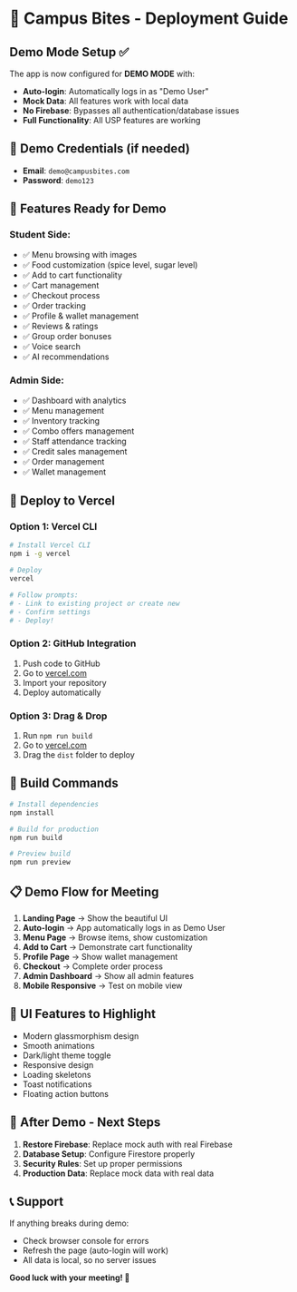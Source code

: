 # 🚀 Campus Bites - Deployment Guide

## Demo Mode Setup ✅

The app is now configured for **DEMO MODE** with:
- **Auto-login**: Automatically logs in as "Demo User" 
- **Mock Data**: All features work with local data
- **No Firebase**: Bypasses all authentication/database issues
- **Full Functionality**: All USP features are working

## 🎯 Demo Credentials (if needed)
- **Email**: `demo@campusbites.com`
- **Password**: `demo123`

## 📱 Features Ready for Demo

### **Student Side:**
- ✅ Menu browsing with images
- ✅ Food customization (spice level, sugar level)
- ✅ Add to cart functionality
- ✅ Cart management
- ✅ Checkout process
- ✅ Order tracking
- ✅ Profile & wallet management
- ✅ Reviews & ratings
- ✅ Group order bonuses
- ✅ Voice search
- ✅ AI recommendations

### **Admin Side:**
- ✅ Dashboard with analytics
- ✅ Menu management
- ✅ Inventory tracking
- ✅ Combo offers management
- ✅ Staff attendance tracking
- ✅ Credit sales management
- ✅ Order management
- ✅ Wallet management

## 🚀 Deploy to Vercel

### **Option 1: Vercel CLI**
```bash
# Install Vercel CLI
npm i -g vercel

# Deploy
vercel

# Follow prompts:
# - Link to existing project or create new
# - Confirm settings
# - Deploy!
```

### **Option 2: GitHub Integration**
1. Push code to GitHub
2. Go to [vercel.com](https://vercel.com)
3. Import your repository
4. Deploy automatically

### **Option 3: Drag & Drop**
1. Run `npm run build`
2. Go to [vercel.com](https://vercel.com)
3. Drag the `dist` folder to deploy

## 🔧 Build Commands
```bash
# Install dependencies
npm install

# Build for production
npm run build

# Preview build
npm run preview
```

## 📋 Demo Flow for Meeting

1. **Landing Page** → Show the beautiful UI
2. **Auto-login** → App automatically logs in as Demo User
3. **Menu Page** → Browse items, show customization
4. **Add to Cart** → Demonstrate cart functionality
5. **Profile Page** → Show wallet management
6. **Checkout** → Complete order process
7. **Admin Dashboard** → Show all admin features
8. **Mobile Responsive** → Test on mobile view

## 🎨 UI Features to Highlight
- Modern glassmorphism design
- Smooth animations
- Dark/light theme toggle
- Responsive design
- Loading skeletons
- Toast notifications
- Floating action buttons

## 🔄 After Demo - Next Steps
1. **Restore Firebase**: Replace mock auth with real Firebase
2. **Database Setup**: Configure Firestore properly
3. **Security Rules**: Set up proper permissions
4. **Production Data**: Replace mock data with real data

## 📞 Support
If anything breaks during demo:
- Check browser console for errors
- Refresh the page (auto-login will work)
- All data is local, so no server issues

**Good luck with your meeting! 🎉** 